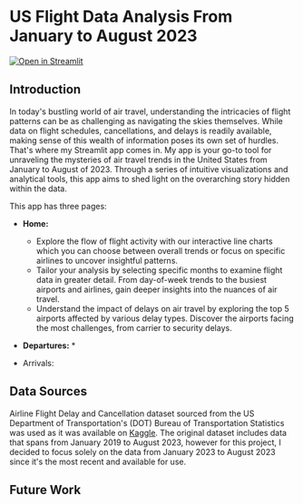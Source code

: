 # US Flight Data Analysis From January to August 2023
[![Open in Streamlit](https://static.streamlit.io/badges/streamlit_badge_black_white.svg)](https://us-flight-delay-analysis-twjtaq58hmjcuh6aptdaxc.streamlit.app/)

## Introduction
In today's bustling world of air travel, understanding the intricacies of flight patterns can be as challenging as navigating the skies themselves. While data on flight schedules, cancellations, and delays is readily available, making sense of this wealth of information poses its own set of hurdles. That's where my Streamlit app comes in. My app is your go-to tool for unraveling the mysteries of air travel trends in the United States from January to August of 2023. Through a series of intuitive visualizations and analytical tools, this app aims to shed light on the overarching story hidden within the data.

This app has three pages:
* **Home:**
    * Explore the flow of flight activity with our interactive line charts which you can choose between overall trends or focus on specific airlines to uncover insightful patterns.
    * Tailor your analysis by selecting specific months to examine flight data in greater detail. From day-of-week trends to the busiest airports and airlines, gain deeper insights into the nuances of air travel.
    * Understand the impact of delays on air travel by exploring the top 5 airports affected by various delay types. Discover the airports facing the most challenges, from carrier to security delays.

* **Departures:**
     * 
* Arrivals:

## Data Sources
Airline Flight Delay and Cancellation dataset sourced from the US Department of Transportation's (DOT) Bureau of Transportation Statistics was used as it was available on [Kaggle](https://www.kaggle.com/datasets/patrickzel/flight-delay-and-cancellation-dataset-2019-2023/data). The original dataset includes data that spans from January 2019 to August 2023, however for this project, I decided to focus solely on the data from January 2023 to August 2023 since it's the most recent and available for use. 


## Future Work
